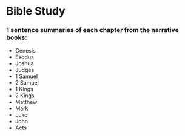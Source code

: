 # Bible Study

### 1 sentence summaries of each chapter from the narrative books:

- Genesis
- Exodus
- Joshua
- Judges
- 1 Samuel 
- 2 Samuel
- 1 Kings
- 2 Kings
- Matthew
- Mark
- Luke
- John
- Acts
